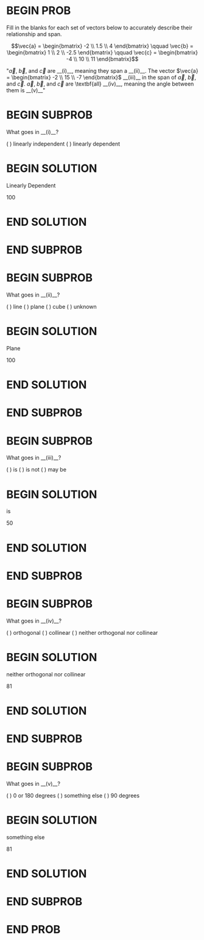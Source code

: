 # BEGIN PROB

Fill in the blanks for each set of vectors below to accurately describe their relationship and span.

$$\vec{a} = \begin{bmatrix} -2 \\ 1.5 \\ 4 \end{bmatrix} \qquad \vec{b} = \begin{bmatrix} 1 \\ 2 \\ -2.5 \end{bmatrix} \qquad \vec{c} = \begin{bmatrix} -4 \\ 10 \\ 11 \end{bmatrix}$$

"$\vec{a}$, $\vec{b}$, and $\vec{c}$ are  \_\_(i)\_\_, meaning they span a  \_\_(ii)\_\_. The vector  $\vec{a} = \begin{bmatrix} -2 \\ 15 \\ -7 \end{bmatrix}$  \_\_(iii)\_\_ in the span of $\vec{a}$, $\vec{b}$, and $\vec{c}$. $\vec{a}$, $\vec{b}$, and $\vec{c}$ are \textbf{all}  \_\_(iv)\_\_, meaning the angle between them is \_\_(v)\_\_"

# BEGIN SUBPROB

What goes in \_\_(i)\_\_?

( ) linearly independent
( ) linearly dependent

# BEGIN SOLUTION

Linearly Dependent

<average>100</average>

# END SOLUTION

# END SUBPROB

# BEGIN SUBPROB

What goes in \_\_(ii)\_\_?

( ) line
( ) plane
( ) cube
( ) unknown

# BEGIN SOLUTION

Plane

<average>100</average>

# END SOLUTION

# END SUBPROB

# BEGIN SUBPROB

What goes in \_\_(iii)\_\_?

( ) is
( ) is not
( ) may be

# BEGIN SOLUTION

is

<average>50</average>

# END SOLUTION

# END SUBPROB

# BEGIN SUBPROB

What goes in \_\_(iv)\_\_?

( ) orthogonal
( ) collinear
( ) neither orthogonal nor collinear

# BEGIN SOLUTION

neither orthogonal nor collinear

<average>81</average>

# END SOLUTION

# END SUBPROB

# BEGIN SUBPROB

What goes in \_\_(v)\_\_?

( ) 0 or 180 degrees
( ) something else
( ) 90 degrees

# BEGIN SOLUTION

something else

<average>81</average>

# END SOLUTION

# END SUBPROB

# END PROB